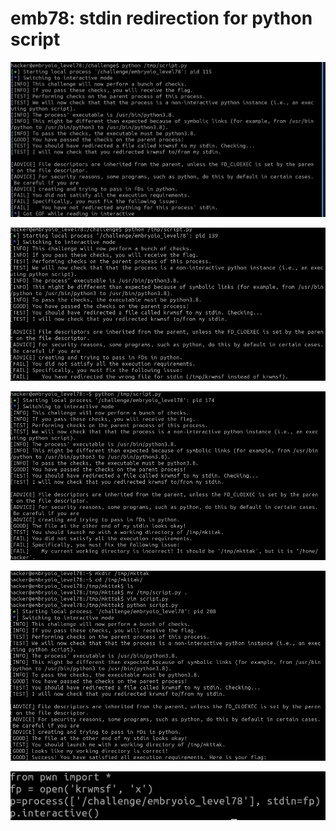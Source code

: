 # emb78: stdin redirection for python script

![Need to redirect file to stdin of challenge binary](<../.gitbook/assets/image (34).png>)

![Okay then from the home directory](<../.gitbook/assets/image (29).png>)

![Now problem's working directory](<../.gitbook/assets/image (74) (1).png>)

![So I did this way. Probably less elegant than other ways.](<../.gitbook/assets/image (24) (1).png>)

![](<../.gitbook/assets/image (73).png>)

